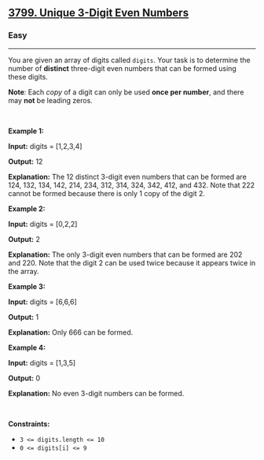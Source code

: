 <h2><a href="https://leetcode.com/problems/unique-3-digit-even-numbers/?envType=problem-list-v2&envId=recursion">3799. Unique 3-Digit Even Numbers</a></h2><h3>Easy</h3><hr><p>You are given an array of digits called <code>digits</code>. Your task is to determine the number of <strong>distinct</strong> three-digit even numbers that can be formed using these digits.</p>

<p><strong>Note</strong>: Each <em>copy</em> of a digit can only be used <strong>once per number</strong>, and there may <strong>not</strong> be leading zeros.</p>

<p>&nbsp;</p>
<p><strong class="example">Example 1:</strong></p>

<div class="example-block">
<p><strong>Input:</strong> <span class="example-io">digits = [1,2,3,4]</span></p>

<p><strong>Output:</strong> <span class="example-io">12</span></p>

<p><strong>Explanation:</strong> The 12 distinct 3-digit even numbers that can be formed are 124, 132, 134, 142, 214, 234, 312, 314, 324, 342, 412, and 432. Note that 222 cannot be formed because there is only 1 copy of the digit 2.</p>
</div>

<p><strong class="example">Example 2:</strong></p>

<div class="example-block">
<p><strong>Input:</strong> <span class="example-io">digits = [0,2,2]</span></p>

<p><strong>Output:</strong> <span class="example-io">2</span></p>

<p><strong>Explanation:</strong> The only 3-digit even numbers that can be formed are 202 and 220. Note that the digit 2 can be used twice because it appears twice in the array.</p>
</div>

<p><strong class="example">Example 3:</strong></p>

<div class="example-block">
<p><strong>Input:</strong> <span class="example-io">digits = [6,6,6]</span></p>

<p><strong>Output:</strong> <span class="example-io">1</span></p>

<p><strong>Explanation:</strong> Only 666 can be formed.</p>
</div>

<p><strong class="example">Example 4:</strong></p>

<div class="example-block">
<p><strong>Input:</strong> <span class="example-io">digits = [1,3,5]</span></p>

<p><strong>Output:</strong> <span class="example-io">0</span></p>

<p><strong>Explanation:</strong> No even 3-digit numbers can be formed.</p>
</div>

<p>&nbsp;</p>
<p><strong>Constraints:</strong></p>

<ul>
	<li><code>3 &lt;= digits.length &lt;= 10</code></li>
	<li><code>0 &lt;= digits[i] &lt;= 9</code></li>
</ul>
